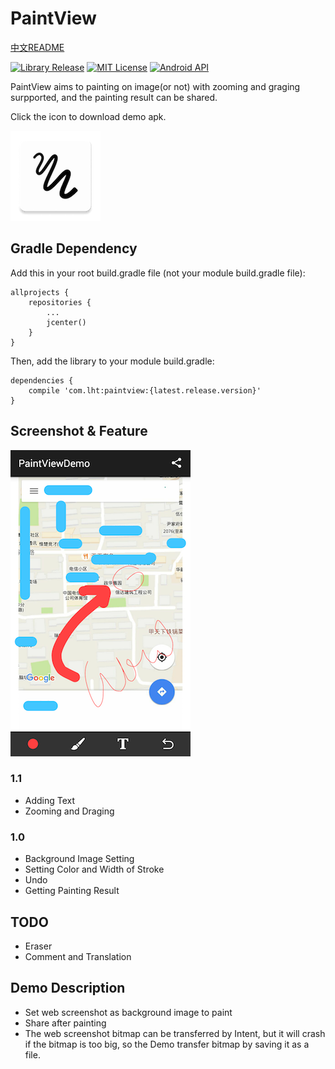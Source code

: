 # PaintView

[中文README](res/README_CN.md)

[![Library Release](https://img.shields.io/badge/release-v1.1.1-green.svg)](https://github.com/LiuHongtao/PaintView)
[![MIT License](http://img.shields.io/:license-MIT-blue.svg)](https://github.com/LiuHongtao/PaintView/blob/master/LICENSE)
[![Android API](https://img.shields.io/badge/Android_API-9%2B-brightgreen.svg?style=flat)](https://android-arsenal.com/api?level=9)


PaintView aims to painting on image(or not) with zooming and graging surpported, and the painting result can be shared.

Click the icon to download demo apk.

[![ICON](res/ic_launcher.png)](res/paintview_demo.apk)

## Gradle Dependency

Add this in your root build.gradle file (not your module build.gradle file):

	allprojects {
	    repositories {
	        ...
	        jcenter()
	    }
	}

Then, add the library to your module build.gradle:

	dependencies {
	    compile 'com.lht:paintview:{latest.release.version}'
	}

## Screenshot & Feature

![screenshot](res/screenshot.png)

### 1.1

* Adding Text
* Zooming and Draging

### 1.0

* Background Image Setting
* Setting Color and Width of Stroke
* Undo
* Getting Painting Result

## TODO

* Eraser
* Comment and Translation

## Demo Description

* Set web screenshot as background image to paint
* Share after painting
* The web screenshot bitmap can be 
transferred by Intent, but it will crash if the bitmap is too big, so the Demo transfer bitmap by saving it as a file.